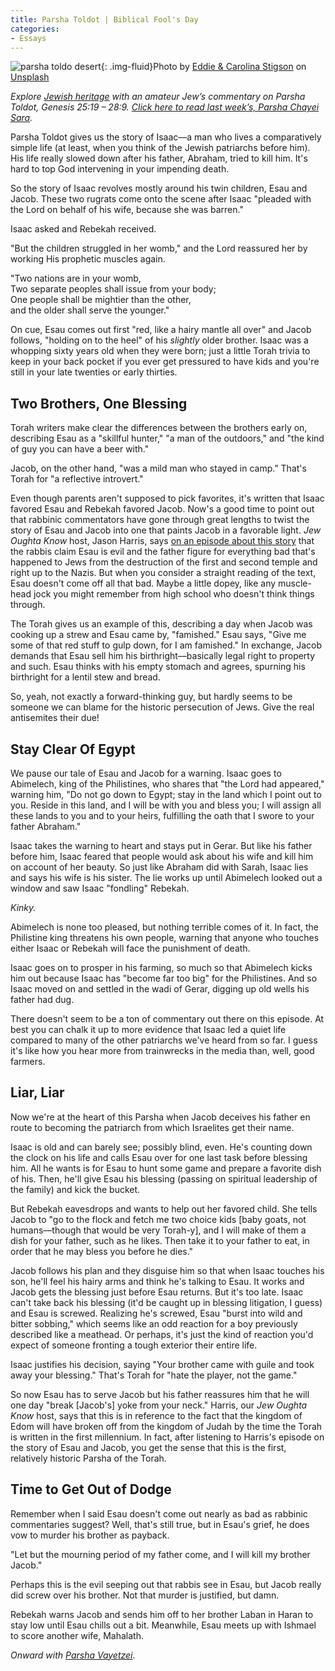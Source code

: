 ```yaml
---
title: Parsha Toldot | Biblical Fool's Day
categories:
- Essays
---
```


![parsha toldo desert](https://withoutapath.com/wp-content/uploads/2019/11/Parsha-Toldot-Desert-eddie-carolina-stigson-ecIZe6MdUH8-unsplash.jpg){: .img-fluid}Photo by [Eddie & Carolina Stigson](https://unsplash.com/@stigson?utm_source=unsplash&utm_medium=referral&utm_content=creditCopyText) on [Unsplash](https://unsplash.com/s/photos/israel?utm_source=unsplash&utm_medium=referral&utm_content=creditCopyText)

_Explore [Jewish heritage](https://withoutapath.com/jewish-heritage/) with an amateur Jew’s commentary on Parsha Toldot, Genesis 25:19 – 28:9. [Click here to read last week’s, Parsha Chayei Sara](https://withoutapath.com/parsha-chayei-sara/)._

Parsha Toldot gives us the story of Isaac––a man who lives a comparatively simple life (at least, when you think of the Jewish patriarchs before him). His life really slowed down after his father, Abraham, tried to kill him. It's hard to top God intervening in your impending death.

So the story of Isaac revolves mostly around his twin children, Esau and Jacob. These two rugrats come onto the scene after Isaac "pleaded with the Lord on behalf of his wife, because she was barren."

Isaac asked and Rebekah received.

<!-- more -->

"But the children struggled in her womb," and the Lord reassured her by working His prophetic muscles again.

"Two nations are in your womb,  
Two separate peoples shall issue from your body;  
One people shall be mightier than the other,  
and the older shall serve the younger."

On cue, Esau comes out first "red, like a hairy mantle all over" and Jacob follows, "holding on to the heel" of his _slightly_ older brother. Isaac was a whopping sixty years old when they were born; just a little Torah trivia to keep in your back pocket if you ever get pressured to have kids and you're still in your late twenties or early thirties.

## Two Brothers, One Blessing

Torah writers make clear the differences between the brothers early on, describing Esau as a "skillful hunter," "a man of the outdoors," and "the kind of guy you can have a beer with."

Jacob, on the other hand, "was a mild man who stayed in camp." That's Torah for "a reflective introvert."

Even though parents aren't supposed to pick favorites, it's written that Isaac favored Esau and Rebekah favored Jacob. Now's a good time to point out that rabbinic commentators have gone through great lengths to twist the story of Esau and Jacob into one that paints Jacob in a favorable light. _Jew Oughta Know_ host, Jason Harris, says [on an episode about this story](https://jewoughtaknow.com/s01e16-the-jason-cake) that the rabbis claim Esau is evil and the father figure for everything bad that's happened to Jews from the destruction of the first and second temple and right up to the Nazis. But when you consider a straight reading of the text, Esau doesn't come off all that bad. Maybe a little dopey, like any muscle-head jock you might remember from high school who doesn't think things through.

The Torah gives us an example of this, describing a day when Jacob was cooking up a strew and Esau came by, "famished." Esau says, "Give me some of that red stuff to gulp down, for I am famished." In exchange, Jacob demands that Esau sell him his birthright––basically legal right to property and such. Esau thinks with his empty stomach and agrees, spurning his birthright for a lentil stew and bread.

So, yeah, not exactly a forward-thinking guy, but hardly seems to be someone we can blame for the historic persecution of Jews. Give the real antisemites their due!

## Stay Clear Of Egypt

We pause our tale of Esau and Jacob for a warning. Isaac goes to Abimelech, king of the Philistines, who shares that "the Lord had appeared," warning him, "Do not go down to Egypt; stay in the land which I point out to you. Reside in this land, and I will be with you and bless you; I will assign all these lands to you and to your heirs, fulfilling the oath that I swore to your father Abraham."

Isaac takes the warning to heart and stays put in Gerar. But like his father before him, Isaac feared that people would ask about his wife and kill him on account of her beauty. So just like Abraham did with Sarah, Isaac lies and says his wife is his sister. The lie works up until Abimelech looked out a window and saw Isaac "fondling" Rebekah.

_Kinky._

Abimelech is none too pleased, but nothing terrible comes of it. In fact, the Philistine king threatens his own people, warning that anyone who touches either Isaac or Rebekah will face the punishment of death.

Isaac goes on to prosper in his farming, so much so that Abimelech kicks him out because Isaac has "become far too big" for the Philistines. And so Isaac moved on and settled in the wadi of Gerar, digging up old wells his father had dug.

There doesn't seem to be a ton of commentary out there on this episode. At best you can chalk it up to more evidence that Isaac led a quiet life compared to many of the other patriarchs we've heard from so far. I guess it's like how you hear more from trainwrecks in the media than, well, good farmers.

## Liar, Liar

Now we're at the heart of this Parsha when Jacob deceives his father en route to becoming the patriarch from which Israelites get their name.

Isaac is old and can barely see; possibly blind, even. He's counting down the clock on his life and calls Esau over for one last task before blessing him. All he wants is for Esau to hunt some game and prepare a favorite dish of his. Then, he'll give Esau his blessing (passing on spiritual leadership of the family) and kick the bucket.

But Rebekah eavesdrops and wants to help out her favored child. She tells Jacob to "go to the flock and fetch me two choice kids [baby goats, not humans––though that would be very Torah-y], and I will make of them a dish for your father, such as he likes. Then take it to your father to eat, in order that he may bless you before he dies."

Jacob follows his plan and they disguise him so that when Isaac touches his son, he'll feel his hairy arms and think he's talking to Esau. It works and Jacob gets the blessing just before Esau returns. But it's too late. Isaac can't take back his blessing (it'd be caught up in blessing litigation, I guess) and Esau is screwed. Realizing he's screwed, Esau "burst into wild and bitter sobbing," which seems like an odd reaction for a boy previously described like a meathead. Or perhaps, it's just the kind of reaction you'd expect of someone fronting a tough exterior their entire life.

Isaac justifies his decision, saying "Your brother came with guile and took away your blessing." That's Torah for "hate the player, not the game."

So now Esau has to serve Jacob but his father reassures him that he will one day "break [Jacob's] yoke from your neck." Harris, our _Jew Oughta Know_ host, says that this is in reference to the fact that the kingdom of Edom will have broken off from the kingdom of Judah by the time the Torah is written in the first millennium. In fact, after listening to Harris's episode on the story of Esau and Jacob, you get the sense that this is the first, relatively historic Parsha of the Torah.

## Time to Get Out of Dodge

Remember when I said Esau doesn't come out nearly as bad as rabbinic commentaries suggest? Well, that's still true, but in Esau's grief, he does vow to murder his brother as payback.

"Let but the mourning period of my father come, and I will kill my brother Jacob."

Perhaps this is the evil seeping out that rabbis see in Esau, but Jacob really did screw over his brother. Not that murder is justified, but damn.

Rebekah warns Jacob and sends him off to her brother Laban in Haran to stay low until Esau chills out a bit. Meanwhile, Esau meets up with Ishmael to score another wife, Mahalath.

_Onward with [Parsha Vayetzei](https://withoutapath.com/parsha-vayetzei/)_.

